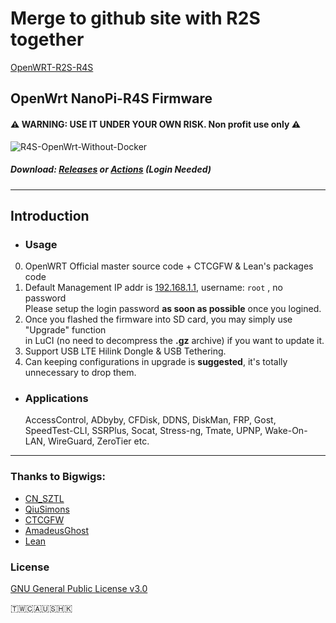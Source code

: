 # Merge to github site with R2S together
[OpenWRT-R2S-R4S](https://github.com/quintus-lab/OpenWRT-R2S-R4S)

## OpenWrt NanoPi-R4S Firmware 
#### ⚠ WARNING: USE IT UNDER YOUR OWN RISK. Non profit use only ⚠ 
![R4S-OpenWrt-Without-Docker](https://github.com/quintus-lab/NanoPi-R4S-OpenWRT/workflows/OpenWrt-R4S-firmware/badge.svg)

##### Download: [Releases](https://github.com/quintus-lab/NanoPi-R4S-OpenWRT/releases) or [Actions](https://github.com/quintus-lab/NanoPi-R4S-OpenWRT/actions) \(Login Needed\)
- - -
## Introduction
- ### Usage
0. OpenWRT Official master source code + CTCGFW & Lean's packages code <br/>
1. Default Management IP addr is [192.168.1.1](192.168.1.1), username: `root`  , no password<br/>
 Please setup the login password **as soon as possible** once you logined.
2. Once you flashed the firmware into SD card, you may simply use "Upgrade" function<br/>
 in LuCI (no need to decompress the **.gz** archive) if you want to update it.
3. Support USB LTE Hilink Dongle & USB Tethering. 
4. Can keeping configurations in upgrade is **suggested**, it's totally unnecessary to drop them.

- ### Applications
  AccessControl, ADbyby, CFDisk, DDNS, DiskMan, FRP, Gost, SpeedTest-CLI, SSRPlus, Socat, Stress-ng, Tmate, UPNP, Wake-On-LAN, WireGuard, ZeroTier etc.
- - -

### Thanks to Bigwigs:

- [CN_SZTL](https://github.com/1715173329)
- [QiuSimons](https://github.com/QiuSimons)
- [CTCGFW](https://github.com/project-openwrt/openwrt)
- [AmadeusGhost](https://github.com/AmadeusGhost)
- [Lean](https://github.com/coolsnowwolf/lede)

### License
[GNU General Public License v3.0](https://github.com/quintus-lab/NanoPi-R4S-OpenWRT/blob/master/LICENSE)

🇹🇼🇨🇦🇺🇸🇭🇰
